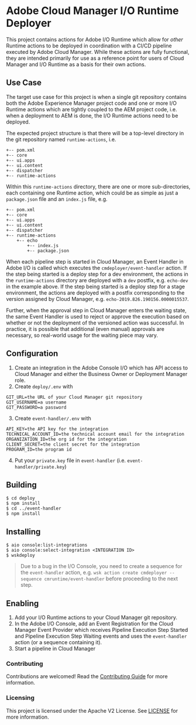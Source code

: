 # Adobe Cloud Manager I/O Runtime Deployer

This project contains actions for Adobe I/O Runtime which allow for _other_ Runtime actions to be deployed in coordination with a CI/CD pipeline executed by Adobe Cloud Manager. While these actions are fully functional, they are intended primarily for use as a reference point for users of Cloud Manager and I/O Runtime as a basis for their own actions.

## Use Case

The target use case for this project is when a single git repository contains both the Adobe Experience Manager project code and one or more I/O Runtime actions which are tightly coupled to the AEM project code, i.e. when a deployment to AEM is done, the I/O Runtime actions need to be deployed.

The expected project structure is that there will be a top-level directory in the git repository named `runtime-actions`, i.e.

```
+-- pom.xml
+-- core
+-- ui.apps
+-- ui.content
+-- dispatcher
+-- runtime-actions
```

Within this `runtime-actions` directory, there are one or more sub-directories, each containing one Runtime action, which could be as simple as just a `package.json` file and an `index.js` file, e.g.

```
+-- pom.xml
+-- core
+-- ui.apps
+-- ui.content
+-- dispatcher
+-- runtime-actions
    +-- echo
        +-- index.js
        +-- package.json
```

When each pipeline step is started in Cloud Manager, an Event Handler in Adobe I/O is called which executes the `cmdeployer/event-handler` action. If the step being started is a deploy step for a dev environment, the actions in the `runtime-actions` directory are deployed with a `dev` postfix, e.g. `echo-dev` in the example above. If the step being started is a deploy step for a stage environment, the actions are deployed with a postfix corresponding to the version assigned by Cloud Manager, e.g. `echo-2019.826.190156.0000015537`.

Further, when the approval step in Cloud Manager enters the waiting state, the same Event Handler is used to reject or approve the execution based on whether or not the deployment of the versioned action was successful. In practice, it is possible that additional (even manual) approvals are necessary, so real-world usage for the waiting piece may vary.

## Configuration

1. Create an integration in the Adobe Console I/O which has API access to Cloud Manager and either the Business Owner or Deployment Manager role.
2. Create `deploy/.env` with 

```
GIT_URL=the URL of your Cloud Manager git repository
GIT_USERNAME=a username
GIT_PASSWORD=a password
```

3. Create `event-handler/.env` with

```
API_KEY=the API key for the integration
TECHNICAL_ACCOUNT_ID=the technical account email for the integration
ORGANIZATION_ID=the org id for the integration
CLIENT_SECRET=the client secret for the integration
PROGRAM_ID=the program id
```

4. Put your `private.key` file in `event-handler` (i.e. `event-handler/private.key`)

## Building

```
$ cd deploy
$ npm install
$ cd ../event-handler
$ npm install
```

## Installing

```
$ aio console:list-integrations
$ aio console:select-integration <INTEGRATION ID>
$ wskdeploy
```

> Due to a bug in the I/O Console, you need to create a sequence for the `event-handler` action, e.g. `wsk action create cmdeployer --sequence cmruntime/event-handler` before proceeding to the next step.

## Enabling

1. Add your I/O Runtime actions to your Cloud Manager git repository.
2. In the Adobe I/O Console, add an Event Registration for the Cloud Manager Event Provider which receives Pipeline Execution Step Started and Pipeline Execution Step Waiting events and uses the `event-handler` action (or a sequence containing it).
3. Start a pipeline in Cloud Manager


### Contributing

Contributions are welcomed! Read the [Contributing Guide](./.github/CONTRIBUTING.md) for more information.

### Licensing

This project is licensed under the Apache V2 License. See [LICENSE](LICENSE) for more information.
